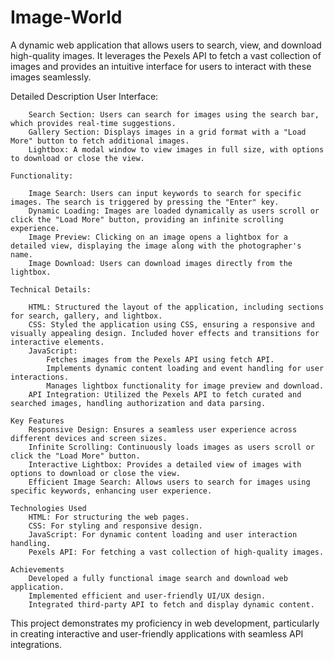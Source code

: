 # Image-World
A dynamic web application that allows users to search, view, and download high-quality images. It leverages the Pexels API to fetch a vast collection of images and provides an intuitive interface for users to interact with these images seamlessly.

Detailed Description
    User Interface:

        Search Section: Users can search for images using the search bar, which provides real-time suggestions.
        Gallery Section: Displays images in a grid format with a "Load More" button to fetch additional images.
        Lightbox: A modal window to view images in full size, with options to download or close the view.
        
    Functionality:

        Image Search: Users can input keywords to search for specific images. The search is triggered by pressing the "Enter" key.
        Dynamic Loading: Images are loaded dynamically as users scroll or click the "Load More" button, providing an infinite scrolling experience.
        Image Preview: Clicking on an image opens a lightbox for a detailed view, displaying the image along with the photographer's name.
        Image Download: Users can download images directly from the lightbox.
        
    Technical Details:

        HTML: Structured the layout of the application, including sections for search, gallery, and lightbox.
        CSS: Styled the application using CSS, ensuring a responsive and visually appealing design. Included hover effects and transitions for interactive elements.
        JavaScript:
            Fetches images from the Pexels API using fetch API.
            Implements dynamic content loading and event handling for user interactions.
            Manages lightbox functionality for image preview and download.
        API Integration: Utilized the Pexels API to fetch curated and searched images, handling authorization and data parsing.
        
    Key Features
        Responsive Design: Ensures a seamless user experience across different devices and screen sizes.
        Infinite Scrolling: Continuously loads images as users scroll or click the "Load More" button.
        Interactive Lightbox: Provides a detailed view of images with options to download or close the view.
        Efficient Image Search: Allows users to search for images using specific keywords, enhancing user experience.
        
    Technologies Used
        HTML: For structuring the web pages.
        CSS: For styling and responsive design.
        JavaScript: For dynamic content loading and user interaction handling.
        Pexels API: For fetching a vast collection of high-quality images.
        
    Achievements
        Developed a fully functional image search and download web application.
        Implemented efficient and user-friendly UI/UX design.
        Integrated third-party API to fetch and display dynamic content.
        
This project demonstrates my proficiency in web development, particularly in creating interactive and user-friendly applications with seamless API integrations.
